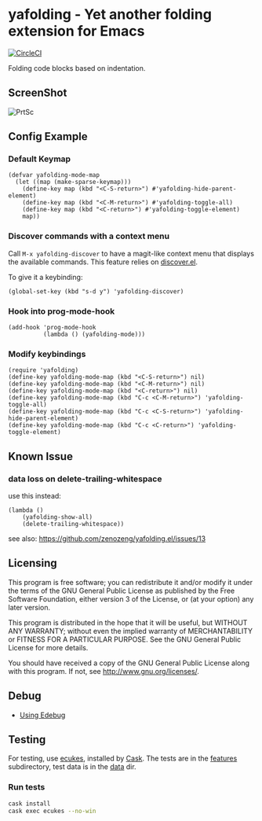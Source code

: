 # yafolding - Yet another folding extension for Emacs

[![CircleCI](https://circleci.com/gh/zenozeng/yafolding.el.svg?style=svg)](https://circleci.com/gh/zenozeng/yafolding.el)

Folding code blocks based on indentation.

## ScreenShot
![PrtSc](https://raw.github.com/zenozeng/yafolding.el/master/psc.png)

## Config Example

### Default Keymap

```emacs-lisp
(defvar yafolding-mode-map
  (let ((map (make-sparse-keymap)))
    (define-key map (kbd "<C-S-return>") #'yafolding-hide-parent-element)
    (define-key map (kbd "<C-M-return>") #'yafolding-toggle-all)
    (define-key map (kbd "<C-return>") #'yafolding-toggle-element)
    map))
```

### Discover commands with a context menu

Call `M-x yafolding-discover` to have a magit-like context menu that
displays the available commands. This feature relies on
[discover.el](https://www.github.com/mickeynp/discover.el).

To give it a keybinding:

    (global-set-key (kbd "s-d y") 'yafolding-discover)

### Hook into prog-mode-hook

```emacs-lisp
(add-hook 'prog-mode-hook
          (lambda () (yafolding-mode)))
```

### Modify keybindings

```
(require 'yafolding)
(define-key yafolding-mode-map (kbd "<C-S-return>") nil)
(define-key yafolding-mode-map (kbd "<C-M-return>") nil)
(define-key yafolding-mode-map (kbd "<C-return>") nil)
(define-key yafolding-mode-map (kbd "C-c <C-M-return>") 'yafolding-toggle-all)
(define-key yafolding-mode-map (kbd "C-c <C-S-return>") 'yafolding-hide-parent-element)
(define-key yafolding-mode-map (kbd "C-c <C-return>") 'yafolding-toggle-element)
```

## Known Issue

### data loss on delete-trailing-whitespace

use this instead:

```emacs-lisp
(lambda ()
    (yafolding-show-all)
    (delete-trailing-whitespace))
```

see also: https://github.com/zenozeng/yafolding.el/issues/13

## Licensing

This program is free software; you can redistribute it and/or modify
it under the terms of the GNU General Public License as published by
the Free Software Foundation, either version 3 of the License, or
(at your option) any later version.

This program is distributed in the hope that it will be useful,
but WITHOUT ANY WARRANTY; without even the implied warranty of
MERCHANTABILITY or FITNESS FOR A PARTICULAR PURPOSE.  See the
GNU General Public License for more details.

You should have received a copy of the GNU General Public License
along with this program.  If not, see <http://www.gnu.org/licenses/>.

## Debug

- [Using Edebug](https://www.gnu.org/software/emacs/manual/html_node/elisp/Using-Edebug.html#Using-Edebug)

## Testing

For testing, use [ecukes](https://github.com/ecukes/ecukes), installed
by [Cask](https://github.com/cask/cask).  The tests are in the
[features](./features/) subdirectory, test data is in the
[data](./test/data) dir.

### Run tests

```bash
cask install
cask exec ecukes --no-win
```
